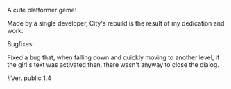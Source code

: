 A cute platformer game!


Made by a single developer, City's rebuild is the result of my dedication and work.


Bugfixes:

Fixed a bug that, when falling down and quickly moving to another level, if the girl's text was activated then, there wasn't anyway to close the dialog.





#Ver. public 1.4